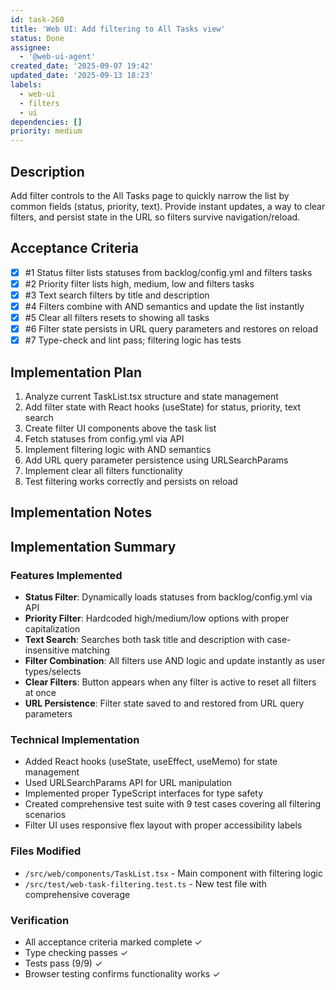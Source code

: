 ```yaml
---
id: task-260
title: 'Web UI: Add filtering to All Tasks view'
status: Done
assignee:
  - '@web-ui-agent'
created_date: '2025-09-07 19:42'
updated_date: '2025-09-13 18:23'
labels:
  - web-ui
  - filters
  - ui
dependencies: []
priority: medium
---
```


## Description

Add filter controls to the All Tasks page to quickly narrow the list by common fields (status, priority, text). Provide instant updates, a way to clear filters, and persist state in the URL so filters survive navigation/reload.

## Acceptance Criteria
<!-- AC:BEGIN -->
- [x] #1 Status filter lists statuses from backlog/config.yml and filters tasks
- [x] #2 Priority filter lists high, medium, low and filters tasks
- [x] #3 Text search filters by title and description
- [x] #4 Filters combine with AND semantics and update the list instantly
- [x] #5 Clear all filters resets to showing all tasks
- [x] #6 Filter state persists in URL query parameters and restores on reload
- [x] #7 Type-check and lint pass; filtering logic has tests
<!-- AC:END -->


## Implementation Plan

1. Analyze current TaskList.tsx structure and state management
2. Add filter state with React hooks (useState) for status, priority, text search
3. Create filter UI components above the task list
4. Fetch statuses from config.yml via API
5. Implement filtering logic with AND semantics
6. Add URL query parameter persistence using URLSearchParams
7. Implement clear all filters functionality
8. Test filtering works correctly and persists on reload


## Implementation Notes

## Implementation Summary

### Features Implemented
- **Status Filter**: Dynamically loads statuses from backlog/config.yml via API
- **Priority Filter**: Hardcoded high/medium/low options with proper capitalization
- **Text Search**: Searches both task title and description with case-insensitive matching
- **Filter Combination**: All filters use AND logic and update instantly as user types/selects
- **Clear Filters**: Button appears when any filter is active to reset all filters at once
- **URL Persistence**: Filter state saved to and restored from URL query parameters

### Technical Implementation
- Added React hooks (useState, useEffect, useMemo) for state management
- Used URLSearchParams API for URL manipulation
- Implemented proper TypeScript interfaces for type safety
- Created comprehensive test suite with 9 test cases covering all filtering scenarios
- Filter UI uses responsive flex layout with proper accessibility labels

### Files Modified
- `/src/web/components/TaskList.tsx` - Main component with filtering logic
- `/src/test/web-task-filtering.test.ts` - New test file with comprehensive coverage

### Verification
- All acceptance criteria marked complete ✓
- Type checking passes ✓
- Tests pass (9/9) ✓
- Browser testing confirms functionality works ✓
